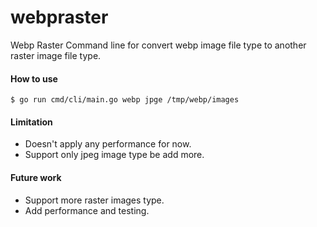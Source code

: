# webpraster
Webp Raster Command line for convert webp image file type to another raster image file type.

#### How to use
```shell
$ go run cmd/cli/main.go webp jpge /tmp/webp/images
```

#### Limitation
- Doesn't apply any performance for now.
- Support only jpeg image type be add more.

#### Future work
- Support more raster images type.
- Add performance and testing.
